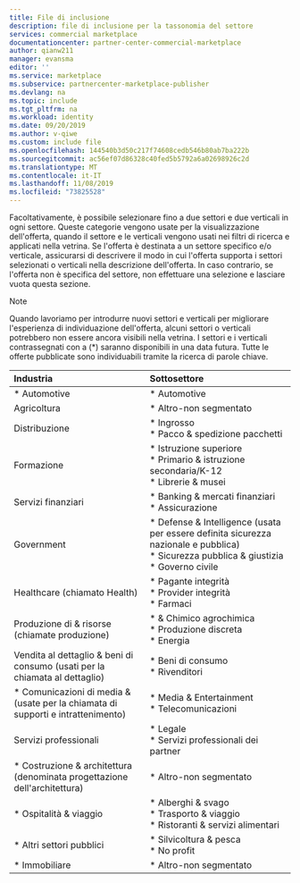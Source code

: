```yaml
---
title: File di inclusione
description: file di inclusione per la tassonomia del settore
services: commercial marketplace
documentationcenter: partner-center-commercial-marketplace
author: qianw211
manager: evansma
editor: ''
ms.service: marketplace
ms.subservice: partnercenter-marketplace-publisher
ms.devlang: na
ms.topic: include
ms.tgt_pltfrm: na
ms.workload: identity
ms.date: 09/20/2019
ms.author: v-qiwe
ms.custom: include file
ms.openlocfilehash: 144540b3d50c217f74608cedb546b80ab7ba222b
ms.sourcegitcommit: ac56ef07d86328c40fed5b5792a6a02698926c2d
ms.translationtype: MT
ms.contentlocale: it-IT
ms.lasthandoff: 11/08/2019
ms.locfileid: "73825528"
---
```

Facoltativamente, è possibile selezionare fino a due settori e due verticali in ogni settore. Queste categorie vengono usate per la visualizzazione dell'offerta, quando il settore e le verticali vengono usati nei filtri di ricerca e applicati nella vetrina.  Se l'offerta è destinata a un settore specifico e/o verticale, assicurarsi di descrivere il modo in cui l'offerta supporta i settori selezionati o verticali nella descrizione dell'offerta.  In caso contrario, se l'offerta non è specifica del settore, non effettuare una selezione e lasciare vuota questa sezione.

>[!NOTE]
>Quando lavoriamo per introdurre nuovi settori e verticali per migliorare l'esperienza di individuazione dell'offerta, alcuni settori o verticali potrebbero non essere ancora visibili nella vetrina. I settori e i verticali contrassegnati con a (*) saranno disponibili in una data futura. Tutte le offerte pubblicate sono individuabili tramite la ricerca di parole chiave.

| **Industria**    | **Sottosettore**  | 
| :------------------- | :-------------------|
| \* Automotive     | \* Automotive |
| Agricoltura     | \* Altro-non segmentato |
| Distribuzione    | \* Ingrosso <br> \* Pacco & spedizione pacchetti |
| Formazione     | \* Istruzione superiore <br> \* Primario & istruzione secondaria/K-12 <br> \* Librerie & musei |
| Servizi finanziari     | \* Banking & mercati finanziari <br> \* Assicurazione |
| Government    | \* Defense & Intelligence (usata per essere definita sicurezza nazionale e pubblica) <br> \* Sicurezza pubblica & giustizia <br> \* Governo civile |
| Healthcare (chiamato Health)   | \* Pagante integrità <br> \* Provider integrità <br> \* Farmaci |
| Produzione di & risorse (chiamate produzione)   | \* & Chimico agrochimica <br> \* Produzione discreta <br> \* Energia |
| Vendita al dettaglio & beni di consumo (usati per la chiamata al dettaglio)  | \* Beni di consumo <br> \* Rivenditori |
| \* Comunicazioni di media & (usate per la chiamata di supporti e intrattenimento)  | \* Media & Entertainment <br> \* Telecomunicazioni |
| Servizi professionali  | \* Legale <br> \* Servizi professionali dei partner |
| \* Costruzione & architettura (denominata progettazione dell'architettura)  | \* Altro-non segmentato |
| \* Ospitalità & viaggio  | \* Alberghi & svago <br> \* Trasporto & viaggio <br> \* Ristoranti & servizi alimentari |
| \* Altri settori pubblici  | \* Silvicoltura & pesca <br> \* No profit |
| \* Immobiliare  | \* Altro-non segmentato |
